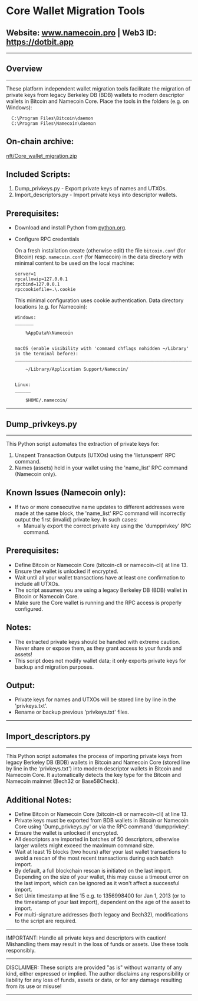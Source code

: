 
 #						Core Wallet Migration Tools

 ##		  Website: www.namecoin.pro | Web3 ID: https://dotbit.app

---

 ## Overview
  
---

  These platform independent wallet migration tools facilitate the migration of 
  private keys from legacy Berkeley DB (BDB) wallets to modern descriptor wallets 
  in Bitcoin and Namecoin Core. Place the tools in the folders (e.g. on Windows):

	  C:\Program Files\Bitcoin\daemon
	  C:\Program Files\Namecoin\daemon
 
  On-chain archive:
  -----------------
  [nft/Core_wallet_migration.zip](https://namecoin.online/explorer/details.php?q=nft%2FCore_wallet_migration.zip)
  
  Included Scripts:
  -----------------
  1. Dump_privkeys.py  - Export private keys of names and UTXOs.
  2. Import_descriptors.py  - Import private keys into descriptor wallets.

  Prerequisites:
  -----------------
  * Download and install Python from [python.org](https://www.python.org/downloads/).
  * Configure RPC credentials

	On a fresh installation create (otherwise edit) the file `bitcoin.conf` (for Bitcoin) resp.
	`namecoin.conf` (for Namecoin) in the data directory with minimal content to be used on the local machine:

		server=1
		rpcallowip=127.0.0.1
		rpcbind=127.0.0.1
		rpccookiefile=.\.cookie

	This minimal configuration uses cookie authentication. Data directory locations (e.g. for Namecoin):

		Windows:
		_______

			%AppData%\Namecoin


		macOS (enable visibility with 'command chflags nohidden ~/Library' in the terminal before):
		___________________________________________________________________________________________

			~/Library/Application Support/Namecoin/


		Linux:
		______

			$HOME/.namecoin/
---

##  Dump_privkeys.py
  
---

  This Python script automates the extraction of private keys for:
  1. Unspent Transaction Outputs (UTXOs) using the 'listunspent' RPC command.
  2. Names (assets) held in your wallet using the 'name_list' RPC command (Namecoin only).

  Known Issues (Namecoin only):
  -----------------------------
  - If two or more consecutive name updates to different addresses were made at the same block,
	the 'name_list' RPC command will incorrectly output the first (invalid) private key.
	In such cases:
	  - Manually export the correct private key using the 'dumpprivkey' RPC command.

  Prerequisites:
  --------------
  - Define Bitcoin or Namecoin Core (bitcoin-cli or namecoin-cli) at line 13.
  - Ensure the wallet is unlocked if encrypted.
  - Wait until all your wallet transactions have at least one confirmation to include all UTXOs.
  - The script assumes you are using a legacy Berkeley DB (BDB) wallet in Bitcoin or Namecoin Core.
  - Make sure the Core wallet is running and the RPC access is properly configured.

  Notes:
  ------
  - The extracted private keys should be handled with extreme caution.
	Never share or expose them, as they grant access to your funds and assets!
  - This script does not modify wallet data; it only exports private keys for 
	backup and migration purposes.

  Output:
  -------
  - Private keys for names and UTXOs will be stored line by line in the 'privkeys.txt'. 
  - Rename or backup previous 'privkeys.txt' files.

---

##  Import_descriptors.py
  
---

  This Python script automates the process of importing private keys from 
  legacy Berkeley DB (BDB) wallets in Bitcoin and Namecoin Core (stored line by line in the 
  'privkeys.txt') into modern descriptor wallets in Bitcoin and Namecoin Core. It automatically
  detects the key type for the Bitcoin and Namecoin mainnet (Bech32 or Base58Check).

  Additional Notes:
  -----------------
  - Define Bitcoin or Namecoin Core (bitcoin-cli or namecoin-cli) at line 13.
  - Private keys must be exported from BDB wallets in Bitcoin or Namecoin Core using 
	'Dump_privkeys.py' or via the RPC command 'dumpprivkey'.
  - Ensure the wallet is unlocked if encrypted.
  - All descriptors are imported in batches of 50 descriptors, otherwise larger 
	wallets might exceed the maximum command size.
  - Wait at least 15 blocks (two hours) after your last wallet transactions to avoid 
	a rescan of the most recent transactions during each batch import.
  - By default, a full blockchain rescan is initiated on the last import. Depending on
	the size of your wallet, this may cause a timeout error on the last import, which
	can be ignored as it won't affect a successful import.
  - Set Unix timestamp at line 15 e.g. to 1356998400 for Jan 1, 2013 (or to the
	timestamp of your last import), dependent on the age of the asset to import.
  - For multi-signature addresses (both legacy and Bech32), modifications to the 
	script are required.

---

  IMPORTANT: Handle all private keys and descriptors with caution! Mishandling them 
  may result in the loss of funds or assets. Use these tools responsibly.
  
---

  DISCLAIMER: These scripts are provided "as is" without warranty of any kind,
  either expressed or implied. The author disclaims any responsibility or liability
  for any loss of funds, assets or data, or for any damage resulting
  from its use or misuse!
  
---
